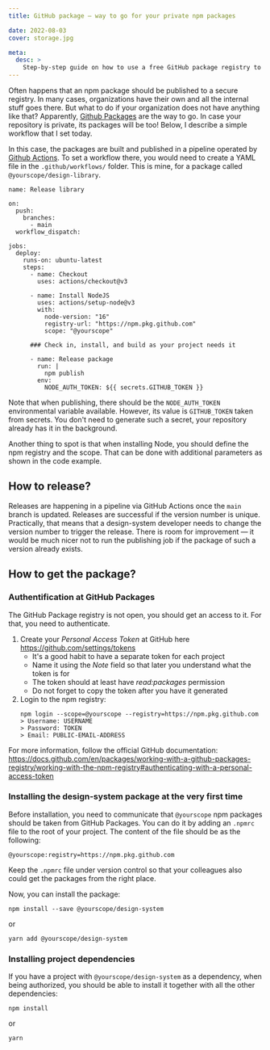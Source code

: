 ```yaml
---
title: GitHub package — way to go for your private npm packages

date: 2022-08-03
cover: storage.jpg

meta:
  desc: >
    Step-by-step guide on how to use a free GitHub package registry to store private npm packages (often needed for the design systems). The article shows how to set up an automatic workflow for publishing and how to get the packages in use.
---
```


<div data-excerpt>

Often happens that an npm package should be published to a secure registry. In many cases, organizations have their own and all the internal stuff goes there. But what to do if your organization does not have anything like that? Apparently, [Github Packages](https://docs.github.com/en/packages) are the way to go. In case your repository is private, its packages will be too! Below, I describe a simple workflow that I set today.

</div>

In this case, the packages are built and published in a pipeline operated by [Github Actions](https://github.com/features/actions). To set a workflow there, you would need to create a YAML file in the `.github/workflows/` folder. This is mine, for a package called `@yourscope/design-library`.

```
name: Release library

on:
  push:
    branches:
      - main
  workflow_dispatch:

jobs:
  deploy:
    runs-on: ubuntu-latest
    steps:
      - name: Checkout
        uses: actions/checkout@v3

      - name: Install NodeJS
        uses: actions/setup-node@v3
        with:
          node-version: "16"
          registry-url: "https://npm.pkg.github.com"
          scope: "@yourscope"

      ### Check in, install, and build as your project needs it

      - name: Release package
        run: |
          npm publish
        env:
          NODE_AUTH_TOKEN: ${{ secrets.GITHUB_TOKEN }}
```

Note that when publishing, there should be the `NODE_AUTH_TOKEN` environmental variable available. However, its value is `GITHUB_TOKEN` taken from secrets. You don't need to generate such a secret, your repository already has it in the background.

Another thing to spot is that when installing Node, you should define the npm registry and the scope. That can be done with additional parameters as shown in the code example.

## How to release?

Releases are happening in a pipeline via GitHub Actions once the `main` branch is updated. Releases are successful if the version number is unique. Practically, that means that a design-system developer needs to change the version number to trigger the release. There is room for improvement — it would be much nicer not to run the publishing job if the package of such a version already exists.

## How to get the package?

### Authentification at GitHub Packages

The GitHub Package registry is not open, you should get an access to it. For that, you need to authenticate.

1. Create your _Personal Access Token_ at GitHub here https://github.com/settings/tokens
   - It's a good habit to have a separate token for each project
   - Name it using the _Note_ field so that later you understand what the token is for
   - The token should at least have _read:packages_ permission
   - Do not forget to copy the token after you have it generated
2. Login to the npm registry:
   ```
   npm login --scope=@yourscope --registry=https://npm.pkg.github.com
   > Username: USERNAME
   > Password: TOKEN
   > Email: PUBLIC-EMAIL-ADDRESS
   ```

For more information, follow the official GitHub documentation: https://docs.github.com/en/packages/working-with-a-github-packages-registry/working-with-the-npm-registry#authenticating-with-a-personal-access-token

### Installing the design-system package at the very first time

Before installation, you need to communicate that `@yourscope` npm packages should
be taken from GitHub Packages. You can do it by adding an `.npmrc` file to the root of your project. The content of the file should be as the following:

```
@yourscope:registry=https://npm.pkg.github.com
```

Keep the `.npmrc` file under version control so that your colleagues also could get the packages from the right place.

Now, you can install the package:

```
npm install --save @yourscope/design-system
```

or

```
yarn add @yourscope/design-system
```

### Installing project dependencies

If you have a project with `@yourscope/design-system` as a dependency, when being authorized, you should be able to install it together with all the other dependencies:

```
npm install
```

or

```
yarn
```
